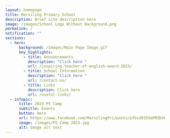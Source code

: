 ```yaml
---
layout: homepage
title: Marsiling Primary School
description: Brief site description here
image: /images/School Logo Without Background.png
permalink: /
notification: ""
sections:
  - hero:
      background: /images/Main Page Image.gif
      key_highlights:
        - title: Announcements
          description: "Click here "
          url: /inspiring-teacher-of-english-award-2023/
        - title: School Information
          description: "Click here "
          url: /contact-us/
        - title: Links
          description: Click here
          url: /useful-links/
  - infopic:
      title: 2023 P5 Camp
      subtitle: Events
      button: Here
      url: https://www.facebook.com/MarsilingPri/posts/pfbid035XePM3bVKQmq11AxazVwdnhpLHRXx2kfxrzCvVbe3itfHuiHULs2K3n9ZZrk32DZl
      image: /images/P5 Camp 2023.jpg
      alt: Image alt text
---
```

